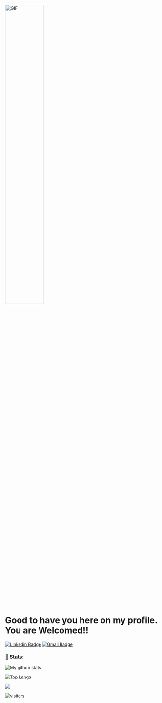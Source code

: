 <img src="https://images.squarespace-cdn.com/content/v1/5b72117a55b02c64155d6f34/1561862767947-KLJPUKFB6LU5HGO5B0V9/ke17ZwdGBToddI8pDm48kMFHXa5e5FPP8h_S7SEG3zkUqsxRUqqbr1mOJYKfIPR7LoDQ9mXPOjoJoqy81S2I8N_N4V1vUb5AoIIIbLZhVYxCRW4BPu10St3TBAUQYVKc7RJ69OCcws7hdSQvVDpgTBaLMZtpl5kvVbG87jFAlN2w4IuBii6ERl65KXfmbrEu/Hello2.gif?format=1500w" alt="GIF" align="center" width="50%">

<h1 color="red">Good to have you here on my profile. You are Welcomed!!</h1>

[![Linkedin Badge](https://img.shields.io/badge/-AdityaTomar-blue?style=flat-square&logo=Linkedin&logoColor=white&link=https://www.linkedin.com/in/adad20/)](https://www.linkedin.com/in/adad20/) 
[![Gmail Badge](https://img.shields.io/badge/-aditya001tomar@gmail.com-c14438?style=flat-square&logo=Gmail&logoColor=white&link=mailto:aditya001tomar@gmail.com)](mailto:aditya001tomar@gmail.com)

### 📶 Stats:
![My github stats](https://github-readme-stats.vercel.app/api?username=adad20&show_icons=true&title_color=fff&icon_color=79ff97&text_color=9f9f9f&bg_color=151515&count_private=true)

[![Top Langs](https://github-readme-stats.vercel.app/api/top-langs/?username=adad20&theme=dark&layout=compact)](https://github.com/anuraghazra/github-readme-stats)

<img src="https://media0.giphy.com/media/88i696sZ5LmYkISlOK/giphy.gif" align="center">

![visitors](https://profile-counter.glitch.me/adad20/count.svg)
